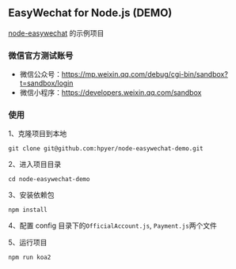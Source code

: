 
## EasyWechat for Node.js (DEMO)

[node-easywechat](https://github.com/hpyer/node-easywechat) 的示例项目


### 微信官方测试账号

- 微信公众号：https://mp.weixin.qq.com/debug/cgi-bin/sandbox?t=sandbox/login
- 微信小程序：https://developers.weixin.qq.com/sandbox


### 使用

1、克隆项目到本地

`git clone git@github.com:hpyer/node-easywechat-demo.git`

2、进入项目目录

`cd node-easywechat-demo`

3、安装依赖包

`npm install`

4、配置 config 目录下的`OfficialAccount.js`, `Payment.js`两个文件

5、运行项目

`npm run koa2`

